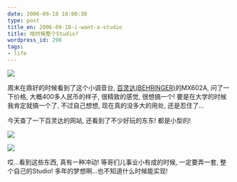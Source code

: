 ```yaml
---
date: 2006-09-18 18:00:38
type: post
title_en: 2006-09-18-i-want-a-studio
title: 啥时候整个Studio?
wordpress_id: 290
tags:
- life
---
```


![](http://static.flickr.com/96/246254060_5da5172bb4_m.jpg)

周末在鼎好的时候看到了这个小调音台, [百灵达(BEHRINGER)](http://www.behringer.com/index.cfm?lang=CHN)的MX602A, 问了一下价格, 大概400多人民币的样子, 很精致的感觉, 很想搞一个! 要是在大学的时候我肯定就搞一个了, 不过自己想想, 现在真的没多大的用处, 还是忍住了...

今天查了一下百灵达的网站, 还看到了不少好玩的东东! 都是小型的!

[![](http://static.flickr.com/96/246254200_1e8d27a792_m.jpg)](http://www.flickr.com/photos/nickcheng/246254200/)

[](http://www.flickr.com/photos/nickcheng/246254130/)

[![](http://static.flickr.com/79/246254130_96fbeccb51_m.jpg)](http://www.flickr.com/photos/nickcheng/246254130/)

哎...看到这些东西, 真有一种冲动! 等哥们儿事业小有成的时候, 一定要弄一套, 整个自己的Studio! 多年的梦想啊...也不知道什么时候能实现!
